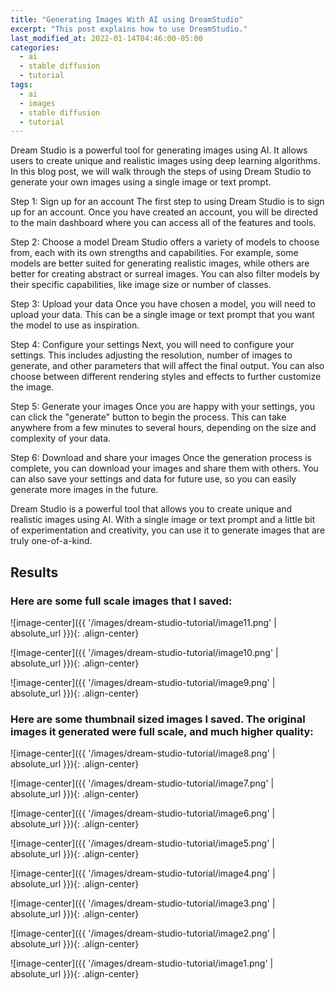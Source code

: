 ```yaml
---
title: "Generating Images With AI using DreamStudio"
excerpt: "This post explains how to use DreamStudio."
last_modified_at: 2022-01-14T04:46:00-05:00
categories:
  - ai
  - stable diffusion
  - tutorial
tags: 
  - ai
  - images
  - stable diffusion
  - tutorial
---
```


Dream Studio is a powerful tool for generating images using AI. It allows users to create unique and realistic images using deep learning algorithms. In this blog post, we will walk through the steps of using Dream Studio to generate your own images using a single image or text prompt.

Step 1: Sign up for an account
The first step to using Dream Studio is to sign up for an account. Once you have created an account, you will be directed to the main dashboard where you can access all of the features and tools.

Step 2: Choose a model
Dream Studio offers a variety of models to choose from, each with its own strengths and capabilities. For example, some models are better suited for generating realistic images, while others are better for creating abstract or surreal images. You can also filter models by their specific capabilities, like image size or number of classes.

Step 3: Upload your data
Once you have chosen a model, you will need to upload your data. This can be a single image or text prompt that you want the model to use as inspiration.

Step 4: Configure your settings
Next, you will need to configure your settings. This includes adjusting the resolution, number of images to generate, and other parameters that will affect the final output. You can also choose between different rendering styles and effects to further customize the image.

Step 5: Generate your images
Once you are happy with your settings, you can click the "generate" button to begin the process. This can take anywhere from a few minutes to several hours, depending on the size and complexity of your data.

Step 6: Download and share your images
Once the generation process is complete, you can download your images and share them with others. You can also save your settings and data for future use, so you can easily generate more images in the future.

Dream Studio is a powerful tool that allows you to create unique and realistic images using AI. With a single image or text prompt and a little bit of experimentation and creativity, you can use it to generate images that are truly one-of-a-kind.

## Results

### Here are some full scale images that I saved:

![image-center]({{ '/images/dream-studio-tutorial/image11.png' | absolute_url }}){: .align-center}

![image-center]({{ '/images/dream-studio-tutorial/image10.png' | absolute_url }}){: .align-center}

![image-center]({{ '/images/dream-studio-tutorial/image9.png' | absolute_url }}){: .align-center}

### Here are some thumbnail sized images I saved. The original images it generated were full scale, and much higher quality:

![image-center]({{ '/images/dream-studio-tutorial/image8.png' | absolute_url }}){: .align-center}

![image-center]({{ '/images/dream-studio-tutorial/image7.png' | absolute_url }}){: .align-center}

![image-center]({{ '/images/dream-studio-tutorial/image6.png' | absolute_url }}){: .align-center}

![image-center]({{ '/images/dream-studio-tutorial/image5.png' | absolute_url }}){: .align-center}

![image-center]({{ '/images/dream-studio-tutorial/image4.png' | absolute_url }}){: .align-center}

![image-center]({{ '/images/dream-studio-tutorial/image3.png' | absolute_url }}){: .align-center}

![image-center]({{ '/images/dream-studio-tutorial/image2.png' | absolute_url }}){: .align-center}

![image-center]({{ '/images/dream-studio-tutorial/image1.png' | absolute_url }}){: .align-center}
